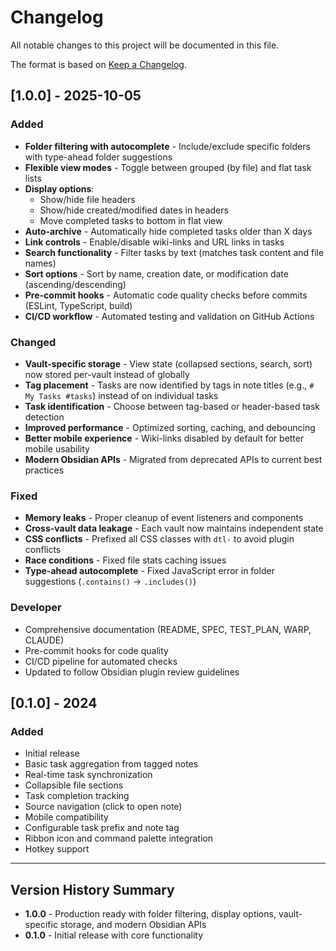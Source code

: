# Changelog

All notable changes to this project will be documented in this file.

The format is based on [Keep a Changelog](https://keepachangelog.com/en/1.0.0/).

## [1.0.0] - 2025-10-05

### Added
- **Folder filtering with autocomplete** - Include/exclude specific folders with type-ahead folder suggestions
- **Flexible view modes** - Toggle between grouped (by file) and flat task lists
- **Display options**:
  - Show/hide file headers
  - Show/hide created/modified dates in headers
  - Move completed tasks to bottom in flat view
- **Auto-archive** - Automatically hide completed tasks older than X days
- **Link controls** - Enable/disable wiki-links and URL links in tasks
- **Search functionality** - Filter tasks by text (matches task content and file names)
- **Sort options** - Sort by name, creation date, or modification date (ascending/descending)
- **Pre-commit hooks** - Automatic code quality checks before commits (ESLint, TypeScript, build)
- **CI/CD workflow** - Automated testing and validation on GitHub Actions

### Changed
- **Vault-specific storage** - View state (collapsed sections, search, sort) now stored per-vault instead of globally
- **Tag placement** - Tasks are now identified by tags in note titles (e.g., `# My Tasks #tasks`) instead of on individual tasks
- **Task identification** - Choose between tag-based or header-based task detection
- **Improved performance** - Optimized sorting, caching, and debouncing
- **Better mobile experience** - Wiki-links disabled by default for better mobile usability
- **Modern Obsidian APIs** - Migrated from deprecated APIs to current best practices

### Fixed
- **Memory leaks** - Proper cleanup of event listeners and components
- **Cross-vault data leakage** - Each vault now maintains independent state
- **CSS conflicts** - Prefixed all CSS classes with `dtl-` to avoid plugin conflicts
- **Race conditions** - Fixed file stats caching issues
- **Type-ahead autocomplete** - Fixed JavaScript error in folder suggestions (`.contains()` → `.includes()`)

### Developer
- Comprehensive documentation (README, SPEC, TEST_PLAN, WARP, CLAUDE)
- Pre-commit hooks for code quality
- CI/CD pipeline for automated checks
- Updated to follow Obsidian plugin review guidelines

## [0.1.0] - 2024

### Added
- Initial release
- Basic task aggregation from tagged notes
- Real-time task synchronization
- Collapsible file sections
- Task completion tracking
- Source navigation (click to open note)
- Mobile compatibility
- Configurable task prefix and note tag
- Ribbon icon and command palette integration
- Hotkey support

---

## Version History Summary

- **1.0.0** - Production ready with folder filtering, display options, vault-specific storage, and modern Obsidian APIs
- **0.1.0** - Initial release with core functionality
